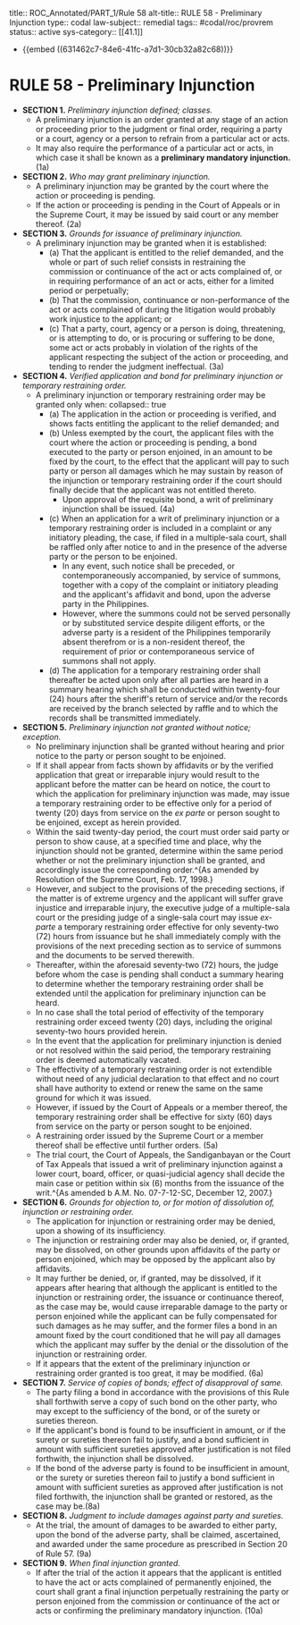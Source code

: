 title:: ROC_Annotated/PART_1/Rule 58
alt-title:: RULE 58 - Preliminary Injunction
type:: codal
law-subject:: remedial
tags:: #codal/roc/provrem
status:: active
sys-category:: [[41.1]]

- {{embed ((631462c7-84e6-41fc-a7d1-30cb32a82c68))}}
# RULE 58 - Preliminary Injunction
- **SECTION 1.** *Preliminary injunction defined; classes.*
	- A preliminary injunction is an order granted at any stage of an action or proceeding prior to the judgment or final order, requiring a party or a court, agency or a person to refrain from a particular act or acts.
	- It may also require the performance of a particular act or acts, in which case it shall be known as a **preliminary mandatory injunction.** (1a)
- **SECTION 2.** *Who may grant preliminary injunction.*
	- A preliminary injunction may be granted by the court where the action or proceeding is pending.
	- If the action or proceeding is pending in the Court of Appeals or in the Supreme Court, it may be issued by said court or any member thereof. (2a)
- **SECTION 3.** *Grounds for issuance of preliminary injunction.*
	- A preliminary injunction may be granted when it is established:
		- (a) That the applicant is entitled to the relief demanded, and the whole or part of such relief consists in restraining the commission or continuance of the act or acts complained of, or in requiring performance of an act or acts, either for a limited period or perpetually;
		- (b) That the commission, continuance or non-performance of the act or acts complained of during the litigation would probably work injustice to the applicant; or
		- (c) That a party, court, agency or a person is doing, threatening, or is attempting to do, or is procuring or suffering to be done, some act or acts probably in violation of the rights of the applicant respecting the subject of the action or proceeding, and tending to render the judgment ineffectual. (3a)
- **SECTION 4.** *Verified application and bond for preliminary injunction or temporary restraining order.*
	- A preliminary injunction or temporary restraining order may be granted only when:
	  collapsed:: true
		- (a) The application in the action or proceeding is verified, and shows facts entitling the applicant to the relief demanded; and
		- (b) Unless exempted by the court, the applicant files with the court where the action or proceeding is pending, a bond executed to the party or person enjoined, in an amount to be fixed by the court, to the effect that the applicant will pay to such party or person all damages which he may sustain by reason of the injunction or temporary restraining order if the court should finally decide that the applicant was not entitled thereto.
			- Upon approval of the requisite bond, a writ of preliminary injunction shall be issued. (4a)
		- (c) When an application for a writ of preliminary injunction or a temporary restraining order is included in a complaint or any initiatory pleading, the case, if filed in a multiple-sala court, shall be raffled only after notice to and in the presence of the adverse party or the person to be enjoined.
			- In any event, such notice shall be preceded, or contemporaneously accompanied, by service of summons, together with a copy of the complaint or initiatory pleading and the applicant's affidavit and bond, upon the adverse party in the Philippines.
			- However, where the summons could not be served personally or by substituted service despite diligent efforts, or the adverse party is a resident of the Philippines temporarily absent therefrom or is a non-resident thereof, the requirement of prior or contemporaneous service of summons shall not apply.
		- (d) The application for a temporary restraining order shall thereafter be acted upon only after all parties are heard in a summary hearing which shall be conducted within twenty-four (24) hours after the sheriff's return of service and/or the records are received by the branch selected by raffle and to which the records shall be transmitted immediately.
- **SECTION 5.** *Preliminary injunction not granted without notice; exception.*
	- No preliminary injunction shall be granted without hearing and prior notice to the party or person sought to be enjoined.
	- If it shall appear from facts shown by affidavits or by the verified application that great or irreparable injury would result to the applicant before the matter can be heard on notice, the court to which the application for preliminary injunction was made, may issue a temporary restraining order to be effective only for a period of twenty (20) days from service on the *ex parte* or person sought to be enjoined, except as herein provided.
	- Within the said twenty-day period, the court must order said party or person to show cause, at a specified time and place, why the injunction should not be granted, determine within the same period whether or not the preliminary injunction shall be granted, and accordingly issue the corresponding order.^{As amended by Resolution of the Supreme Court, Feb. 17, 1998.}
	- However, and subject to the provisions of the preceding sections, if the matter is of extreme urgency and the applicant will suffer grave injustice and irreparable injury, the executive judge of a multiple-sala court or the presiding judge of a single-sala court may issue *ex-parte* a temporary restraining order effective for only seventy-two (72) hours from issuance but he shall immediately comply with the provisions of the next preceding section as to service of summons and the documents to be served therewith.
	- Thereafter, within the aforesaid seventy-two (72) hours, the judge before whom the case is pending shall conduct a summary hearing to determine whether the temporary restraining order shall be extended until the application for preliminary injunction can be heard.
	- In no case shall the total period of effectivity of the temporary restraining order exceed twenty (20) days, including the original seventy-two hours provided herein.
	- In the event that the application for preliminary injunction is denied or not resolved within the said period, the temporary restraining order is deemed automatically vacated.
	- The effectivity of a temporary restraining order is not extendible without need of any judicial declaration to that effect and no court shall have authority to extend or renew the same on the same ground for which it was issued.
	- However, if issued by the Court of Appeals or a member thereof, the temporary restraining order shall be effective for sixty (60) days from service on the party or person sought to be enjoined.
	- A restraining order issued by the Supreme Court or a member thereof shall be effective until further orders. (5a)
	- The trial court, the Court of Appeals, the Sandiganbayan or the Court of Tax Appeals that issued a writ of preliminary injunction against a lower court, board, officer, or quasi-judicial agency shall decide the main case or petition within six (6) months from the issuance of the writ.^{As amended b A.M. No. 07-7-12-SC, December 12, 2007.}
- **SECTION 6.** *Grounds for objection to, or for motion of dissolution of, injunction or restraining order.*
	- The application for injunction or restraining order may be denied, upon a showing of its insufficiency.
	- The injunction or restraining order may also be denied, or, if granted, may be dissolved, on other grounds upon affidavits of the party or person enjoined, which may be opposed by the applicant also by affidavits.
	- It may further be denied, or, if granted, may be dissolved, if it appears after hearing that although the applicant is entitled to the injunction or restraining order, the issuance or continuance thereof, as the case may be, would cause irreparable damage to the party or person enjoined while the applicant can be fully compensated for such damages as he may suffer, and the former files a bond in an amount fixed by the court conditioned that he will pay all damages which the applicant may suffer by the denial or the dissolution of the injunction or restraining order.
	- If it appears that the extent of the preliminary injunction or restraining order granted is too great, it may be modified. (6a)
- **SECTION 7.** *Service of copies of bonds; effect of disapproval of same.*
	- The party filing a bond in accordance with the provisions of this Rule shall forthwith serve a copy of such bond on the other party, who may except to the sufficiency of the bond, or of the surety or sureties thereon.
	- If the applicant's bond is found to be insufficient in amount, or if the surety or sureties thereon fail to justify, and a bond sufficient in amount with sufficient sureties approved after justification is not filed forthwith, the injunction shall be dissolved.
	- If the bond of the adverse party is found to be insufficient in amount, or the surety or sureties thereon fail to justify a bond sufficient in amount with sufficient sureties as approved after justification is not filed forthwith, the injunction shall be granted or restored, as the case may be.(8a)
- **SECTION 8.** *Judgment to include damages against party and sureties.*
	- At the trial, the amount of damages to be awarded to either party, upon the bond of the adverse party, shall be claimed, ascertained, and awarded under the same procedure as prescribed in Section 20 of Rule 57. (9a)
- **SECTION 9.** *When final injunction granted.*
	- If after the trial of the action it appears that the applicant is entitled to have the act or acts complained of permanently enjoined, the court shall grant a final injunction perpetually restraining the party or person enjoined from the commission or continuance of the act or acts or confirming the preliminary mandatory injunction. (10a)
